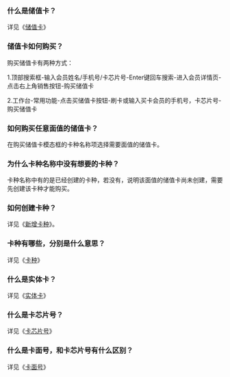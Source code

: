 ### 什么是储值卡？

详见《[储值卡](https://alanfit.github.io/AlanHelpDoc/阿懒工作室版本/基本概念/储值卡)》

### 储值卡如何购买？

购买储值卡有两种方式：

1.顶部搜索框-输入会员姓名/手机号/卡芯片号-Enter键回车搜索-进入会员详情页-点击右上角销售按钮-购买储值卡

2.工作台-常用功能-点击买储值卡按钮-刷卡或输入买卡会员的手机号，卡芯片号-购买储值卡

### 如何购买任意面值的储值卡？

在购买储值卡模态框的卡种名称项选择需要面值的储值卡。

### 为什么卡种名称中没有想要的卡种？

卡种名称中有的是已经创建的卡种，若没有，说明该面值的储值卡尚未创建，需要先创建该卡种才能购买。

### 如何创建卡种？

详见《[新增卡种](https://alanfit.github.io/AlanHelpDoc/阿懒工作室版本/卡种/新增卡种)》。

### 卡种有哪些，分别是什么意思？

详见《[卡种](https://alanfit.github.io/AlanHelpDoc/阿懒工作室版本/基本概念/卡种)》

### 什么是实体卡？

详见《[实体卡](https://alanfit.github.io/AlanHelpDoc/阿懒工作室版本/基本概念/实体卡)》

### 什么是卡芯片号？

详见《[卡芯片号](https://alanfit.github.io/AlanHelpDoc/阿懒工作室版本/基本概念/卡芯片号)》

### 什么是卡面号，和卡芯片号有什么区别？

详见《[卡面号](https://alanfit.github.io/AlanHelpDoc/阿懒工作室版本/基本概念/卡面号)》

